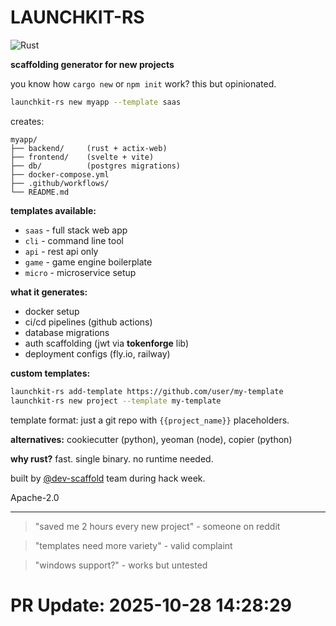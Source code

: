 # LAUNCHKIT-RS

![Rust](https://img.shields.io/badge/rust-1.75-orange)

**scaffolding generator for new projects**

you know how `cargo new` or `npm init` work? this but opinionated.

```bash
launchkit-rs new myapp --template saas
```

creates:

```
myapp/
├── backend/     (rust + actix-web)
├── frontend/    (svelte + vite)
├── db/          (postgres migrations)
├── docker-compose.yml
├── .github/workflows/
└── README.md
```

**templates available:**

- `saas` - full stack web app
- `cli` - command line tool
- `api` - rest api only  
- `game` - game engine boilerplate
- `micro` - microservice setup

**what it generates:**

- docker setup
- ci/cd pipelines (github actions)
- database migrations
- auth scaffolding (jwt via **tokenforge** lib)
- deployment configs (fly.io, railway)

**custom templates:**

```bash
launchkit-rs add-template https://github.com/user/my-template
launchkit-rs new project --template my-template
```

template format: just a git repo with `{{project_name}}` placeholders.

**alternatives:** cookiecutter (python), yeoman (node), copier (python)

**why rust?** fast. single binary. no runtime needed.

built by [@dev-scaffold](https://github.com/dev-scaffold) team during hack week.

Apache-2.0

---

> "saved me 2 hours every new project" - someone on reddit

> "templates need more variety" - valid complaint

> "windows support?" - works but untested

# PR Update: 2025-10-28 14:28:29
